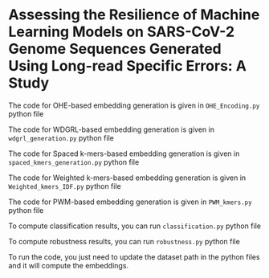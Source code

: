 # Assessing the Resilience of Machine Learning Models on SARS-CoV-2 Genome Sequences Generated Using Long-read Specific Errors: A Study

The code for OHE-based embedding generation is given in ```OHE_Encoding.py``` python file

The code for WDGRL-based embedding generation is given in ```wdgrl_generation.py``` python file

The code for Spaced k-mers-based embedding generation is given in ```spaced_kmers_generation.py``` python file

The code for Weighted k-mers-based embedding generation is given in ```Weighted_kmers_IDF.py``` python file

The code for PWM-based embedding generation is given in ```PWM_kmers.py``` python file

To compute classification results, you can run ```classification.py``` python file

To compute robustness results, you can run ```robustness.py``` python file

To run the code, you just need to update the dataset path in the python files and it will compute the embeddings.
